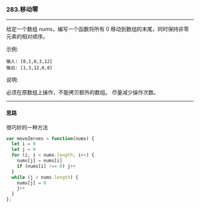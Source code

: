 ### 283.移动零

---

给定一个数组 nums，编写一个函数将所有 0 移动到数组的末尾，同时保持非零元素的相对顺序。

示例:
```
输入: [0,1,0,3,12]
输出: [1,3,12,0,0]
```
说明:

必须在原数组上操作，不能拷贝额外的数组。
尽量减少操作次数。

---

#### 思路

很巧妙的一种方法

``` js
var moveZeroes = function(nums) {
  let i = 0
  let j = 0
  for (i; i < nums.length; i++) {
    nums[j] = nums[i]
    if (nums[i] !== 0) j++
  }
  while (j < nums.length) {
    nums[j] = 0
    j++
  }
};
```
